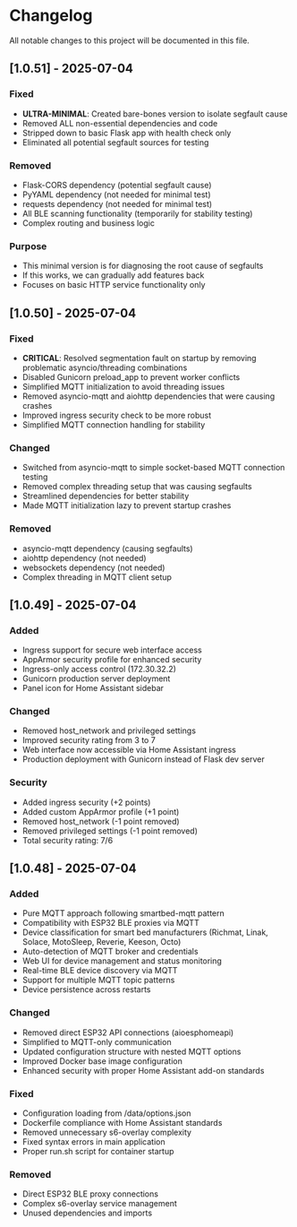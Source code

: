 # Changelog

All notable changes to this project will be documented in this file.

## [1.0.51] - 2025-07-04

### Fixed
- **ULTRA-MINIMAL**: Created bare-bones version to isolate segfault cause
- Removed ALL non-essential dependencies and code
- Stripped down to basic Flask app with health check only
- Eliminated all potential segfault sources for testing

### Removed
- Flask-CORS dependency (potential segfault cause)
- PyYAML dependency (not needed for minimal test)
- requests dependency (not needed for minimal test)
- All BLE scanning functionality (temporarily for stability testing)
- Complex routing and business logic

### Purpose
- This minimal version is for diagnosing the root cause of segfaults
- If this works, we can gradually add features back
- Focuses on basic HTTP service functionality only

## [1.0.50] - 2025-07-04

### Fixed
- **CRITICAL**: Resolved segmentation fault on startup by removing problematic asyncio/threading combinations
- Disabled Gunicorn preload_app to prevent worker conflicts
- Simplified MQTT initialization to avoid threading issues
- Removed asyncio-mqtt and aiohttp dependencies that were causing crashes
- Improved ingress security check to be more robust
- Simplified MQTT connection handling for stability

### Changed
- Switched from asyncio-mqtt to simple socket-based MQTT connection testing
- Removed complex threading setup that was causing segfaults
- Streamlined dependencies for better stability
- Made MQTT initialization lazy to prevent startup crashes

### Removed
- asyncio-mqtt dependency (causing segfaults)
- aiohttp dependency (not needed)
- websockets dependency (not needed)
- Complex threading in MQTT client setup

## [1.0.49] - 2025-07-04

### Added
- Ingress support for secure web interface access
- AppArmor security profile for enhanced security
- Ingress-only access control (172.30.32.2)
- Gunicorn production server deployment
- Panel icon for Home Assistant sidebar

### Changed
- Removed host_network and privileged settings
- Improved security rating from 3 to 7
- Web interface now accessible via Home Assistant ingress
- Production deployment with Gunicorn instead of Flask dev server

### Security
- Added ingress security (+2 points)
- Added custom AppArmor profile (+1 point)
- Removed host_network (-1 point removed)
- Removed privileged settings (-1 point removed)
- Total security rating: 7/6

## [1.0.48] - 2025-07-04

### Added
- Pure MQTT approach following smartbed-mqtt pattern
- Compatibility with ESP32 BLE proxies via MQTT
- Device classification for smart bed manufacturers (Richmat, Linak, Solace, MotoSleep, Reverie, Keeson, Octo)
- Auto-detection of MQTT broker and credentials
- Web UI for device management and status monitoring
- Real-time BLE device discovery via MQTT
- Support for multiple MQTT topic patterns
- Device persistence across restarts

### Changed
- Removed direct ESP32 API connections (aioesphomeapi)
- Simplified to MQTT-only communication
- Updated configuration structure with nested MQTT options
- Improved Docker base image configuration
- Enhanced security with proper Home Assistant add-on standards

### Fixed
- Configuration loading from /data/options.json
- Dockerfile compliance with Home Assistant standards
- Removed unnecessary s6-overlay complexity
- Fixed syntax errors in main application
- Proper run.sh script for container startup

### Removed
- Direct ESP32 BLE proxy connections
- Complex s6-overlay service management
- Unused dependencies and imports